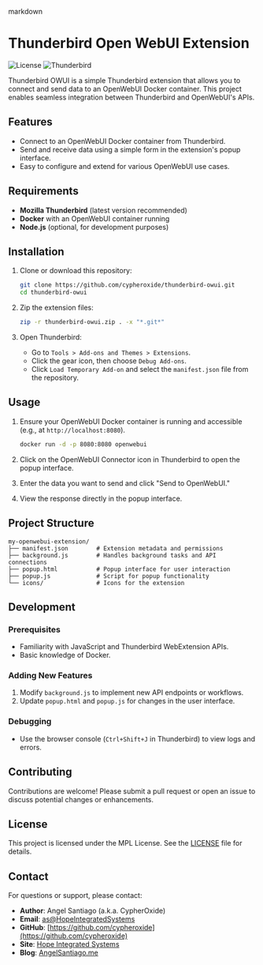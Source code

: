 
markdown
# Thunderbird Open WebUI Extension

![License](https://img.shields.io/badge/license-MIT-blue.svg)
![Thunderbird](https://img.shields.io/badge/Thunderbird-Extension-orange.svg)

Thunderbird OWUI is a simple Thunderbird extension that allows you to connect and send data to an OpenWebUI Docker container. This project enables seamless integration between Thunderbird and OpenWebUI's APIs.

## Features

- Connect to an OpenWebUI Docker container from Thunderbird.
- Send and receive data using a simple form in the extension's popup interface.
- Easy to configure and extend for various OpenWebUI use cases.

## Requirements

- **Mozilla Thunderbird** (latest version recommended)
- **Docker** with an OpenWebUI container running
- **Node.js** (optional, for development purposes)

## Installation

1. Clone or download this repository:
   ```bash
   git clone https://github.com/cypheroxide/thunderbird-owui.git
   cd thunderbird-owui
   ```

2. Zip the extension files:
   ```bash
   zip -r thunderbird-owui.zip . -x "*.git*"
   ```

3. Open Thunderbird:
   - Go to `Tools > Add-ons and Themes > Extensions`.
   - Click the gear icon, then choose `Debug Add-ons`.
   - Click `Load Temporary Add-on` and select the `manifest.json` file from the repository.

## Usage

1. Ensure your OpenWebUI Docker container is running and accessible (e.g., at `http://localhost:8080`).
   ```bash
   docker run -d -p 8080:8080 openwebui
   ```

2. Click on the OpenWebUI Connector icon in Thunderbird to open the popup interface.

3. Enter the data you want to send and click "Send to OpenWebUI."

4. View the response directly in the popup interface.

## Project Structure

```
my-openwebui-extension/
├── manifest.json        # Extension metadata and permissions
├── background.js        # Handles background tasks and API connections
├── popup.html           # Popup interface for user interaction
├── popup.js             # Script for popup functionality
└── icons/               # Icons for the extension
```

## Development

### Prerequisites

- Familiarity with JavaScript and Thunderbird WebExtension APIs.
- Basic knowledge of Docker.

### Adding New Features

1. Modify `background.js` to implement new API endpoints or workflows.
2. Update `popup.html` and `popup.js` for changes in the user interface.

### Debugging

- Use the browser console (`Ctrl+Shift+J` in Thunderbird) to view logs and errors.

## Contributing

Contributions are welcome! Please submit a pull request or open an issue to discuss potential changes or enhancements.

## License

This project is licensed under the MPL License. See the [LICENSE](LICENSE) file for details.

## Contact

For questions or support, please contact:

- **Author**: Angel Santiago (a.k.a. CypherOxide)
- **Email**: [as@HopeIntegratedSystems](mailto:angel.santiago@hopeintsys.com)
- **GitHub**: [https://github.com/cypheroxide](https://github.com/cypheroxide)
- **Site**: [Hope Integrated Systems](https://www.hopeintsys.com)
- **Blog**: [AngelSantiago.me](https://angelsantiago.me)
```
